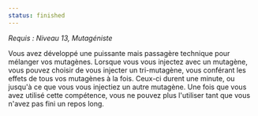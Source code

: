 ```yaml
---
status: finished
---
```

*Requis : Niveau 13, Mutagéniste*

Vous avez développé une puissante mais passagère technique pour mélanger vos mutagènes. Lorsque vous vous injectez avec un mutagène, vous pouvez choisir de vous injecter un tri-mutagène, vous conférant les effets de tous vos mutagènes à la fois. Ceux-ci durent une minute, ou jusqu'à ce que vous vous injectiez un autre mutagène. Une fois que vous avez utilisé cette compétence, vous ne pouvez plus l'utiliser tant que vous n'avez pas fini un repos long.